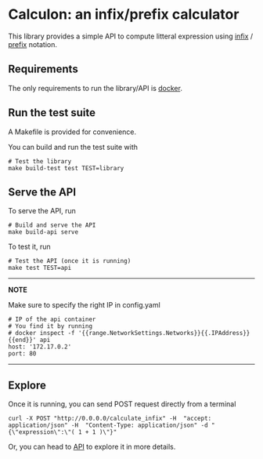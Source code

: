 # Calculon: an infix/prefix calculator

This library provides a simple API to compute litteral expression using [infix](https://en.wikipedia.org/wiki/Infix_notation) / [prefix](https://en.wikipedia.org/wiki/Polish_notation) notation. 

## Requirements

The only requirements to run the library/API is [docker](https://www.docker.com/). 

## Run the test suite

A Makefile is provided for convenience. 

You can build and run the test suite with

```
# Test the library
make build-test test TEST=library
```

## Serve the API

To serve the API, run 

```
# Build and serve the API
make build-api serve
```

To test it, run

```
# Test the API (once it is running)
make test TEST=api
```

---
**NOTE**

Make sure to specify the right IP in config.yaml
```
# IP of the api container
# You find it by running
# docker inspect -f '{{range.NetworkSettings.Networks}}{{.IPAddress}}{{end}}' api
host: '172.17.0.2'
port: 80
```
---

## Explore

Once it is running, you can send POST request directly from a terminal

```
curl -X POST "http://0.0.0.0/calculate_infix" -H  "accept: application/json" -H  "Content-Type: application/json" -d "{\"expression\":\"( 1 + 1 )\"}"
```

Or, you can head to [API](http://0.0.0.0/docs) to explore it in more details.



